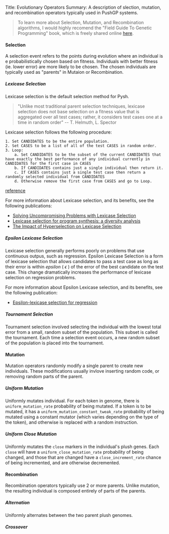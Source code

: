 Title: Evolutionary Operators
Summary: A description of slection, mutation, and recombination operators typically used in PushGP systems.


>To learn more about Selection, Mutation, and Recombination algorithms, I would highly recomend the "Field Guide To Genetic Programming" book, which is freely shared online [here](http://dces.essex.ac.uk/staff/rpoli/gp-field-guide/A_Field_Guide_to_Genetic_Programming.pdf).

<a name="selection"></a> 
#### Selection

A selection event refers to the points during evolution where an individual is e probabilistically chosen based on fitness. Individuals with better fitness (ie. lower error) are more likely to be chosen. The chosen individuals are typically used as "parents" in Mutaion or Recombination.

##### Lexicase Selection

Lexicase selection is the default selection method for Pysh.

>"Unlike most traditional parent selection techniques, lexicase selection does not base selection on a fitness value that is aggregated over all test cases; rather, it considers test cases one at a time in random order" 
>-- T. Helmuth, L. Spector

Lexicase selection follows the following procedure:

```
1. Set CANDIDATES to be the entire population.
2. Set CASES to be a list of all of the test CASES in random order.
3. Loop:
    a. Set CANDIDATES to be the subset of the current CANDIDATES that have exactly the best performance of any individual currently in CANDIDATES for the first case in CASES
    b. If CANDIDATES contains just a single individual then return it.
    c. If CASES contains just a single test case then return a randomly selected individual from CANDIDATES
    d. Otherwise remove the first case from CASES and go to Loop.
```
[reference](http://faculty.hampshire.edu/lspector/pubs/lexicase-IEEE-TEC.pdf)

For more information about Lexicase selection, and its benefits, see the following publications:

- [Solving Uncompromising Problems with Lexicase Selection](http://faculty.hampshire.edu/lspector/pubs/lexicase-IEEE-TEC.pdf)
- [Lexicase selection for program synthesis: a diversity analysis](http://cs.wlu.edu/~helmuth/Pubs/2015-GPTP-lexicase-diversity-analysis.pdf)
- [The Impact of Hyperselection on Lexicase Selection](http://cs.wlu.edu/~helmuth/Pubs/2016-GECCO-hyperselection.pdf)


##### Epsilon Lexicase Selection

Lexicase selection generally performs poorly on problems that use continuous outpus, such as regression. Epsilon Lexicase Selection is a form of lexicase selection that allows candidates to pass a test case as long as their error is within *epsilon* ( $\epsilon$ ) of the error of the best candidate on the test case. This change dramatically increases the performance of lexicase selection on regression problems.

For more information about Epsilon Lexicase selection, and its benefits, see the following publication:

- [Epsilon-lexicase selection for regression](http://www.williamlacava.com/pubs/GECCO_lex_reg_preprint.pdf)

##### Tournament Selection

Tournament selection involved selecting the individual with the lowest total error from a small, random subset of the population. This subset is called the tournament. Each time a selection event occurs, a new random subset of the population is placed into the tournament.

<a name="mutation"></a> 
#### Mutation

Mutation operators randomly modify a single parent to create new individuals. These modifications usually invlove inserting random code, or removing random parts of the parent. 

##### Uniform Mutation

Uniformly mutates individual. For each token in genome, there is `uniform_mutation_rate` probability of being mutated. If a token is to be mutated, it has a `uniform_mutation_constant_tweak_rate` probability of being mutated using a constant mutator (which varies depending on the type of the token), and otherwise is replaced with a random instruction.

##### Uniform Close Mutation

Uniformly mutates the `close` markers in the individual's plush genes. Each `close` will have a `uniform_close_mutation_rate` probability of being changed, and those that are changed have a `close_increment_rate` chance of being incremented, and are otherwise decremented.

<a name="recombination"></a> 
#### Recombination

Recombination operators typically use 2 or more parents. Unlike mutation, the resulting individual is composed entirely of parts of the parents.

##### Alternation

Uniformly alternates between the two parent plush genomes.

##### Crossover